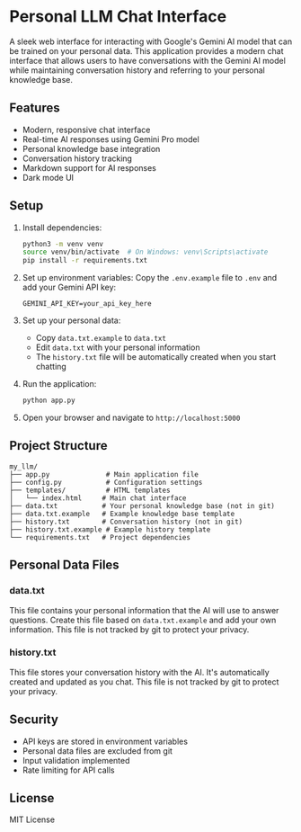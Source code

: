# Personal LLM Chat Interface

A sleek web interface for interacting with Google's Gemini AI model that can be trained on your personal data. This application provides a modern chat interface that allows users to have conversations with the Gemini AI model while maintaining conversation history and referring to your personal knowledge base.

## Features

- Modern, responsive chat interface
- Real-time AI responses using Gemini Pro model
- Personal knowledge base integration
- Conversation history tracking
- Markdown support for AI responses
- Dark mode UI

## Setup

1. Install dependencies:
   ```bash
   python3 -m venv venv
   source venv/bin/activate  # On Windows: venv\Scripts\activate
   pip install -r requirements.txt
   ```

2. Set up environment variables:
   Copy the `.env.example` file to `.env` and add your Gemini API key:
   ```
   GEMINI_API_KEY=your_api_key_here
   ```

3. Set up your personal data:
   - Copy `data.txt.example` to `data.txt`
   - Edit `data.txt` with your personal information
   - The `history.txt` file will be automatically created when you start chatting

4. Run the application:
   ```bash
   python app.py
   ```

5. Open your browser and navigate to `http://localhost:5000`

## Project Structure

```
my_llm/
├── app.py              # Main application file
├── config.py           # Configuration settings
├── templates/          # HTML templates
│   └── index.html     # Main chat interface
├── data.txt           # Your personal knowledge base (not in git)
├── data.txt.example   # Example knowledge base template
├── history.txt        # Conversation history (not in git)
├── history.txt.example # Example history template
└── requirements.txt   # Project dependencies
```

## Personal Data Files

### data.txt
This file contains your personal information that the AI will use to answer questions. Create this file based on `data.txt.example` and add your own information. This file is not tracked by git to protect your privacy.

### history.txt
This file stores your conversation history with the AI. It's automatically created and updated as you chat. This file is not tracked by git to protect your privacy.

## Security

- API keys are stored in environment variables
- Personal data files are excluded from git
- Input validation implemented
- Rate limiting for API calls

## License

MIT License
